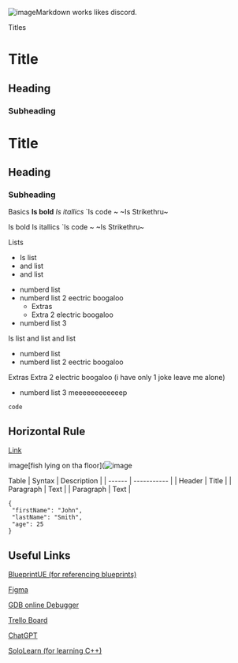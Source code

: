 ![image](https://github.com/user-attachments/assets/7dfd62bb-9054-471a-9e37-f7bae351e001)Markdown works likes discord.

 Titles
# Title
## Heading
### Subheading

# Title
## Heading
### Subheading

 Basics
**Is bold**
*Is itallics*
`Is code
~  ~Is Strikethru~


Is bold
Is itallics
`Is code
~  ~Is Strikethru~

 Lists
- Is list
- and list
- and list

+ numberd list
+ numberd list 2 eectric boogaloo
  * Extras
  * Extra 2 electric boogaloo
+ numberd list 3

Is list
and list
and list

+ numberd list
+ numberd list 2 eectric boogaloo
  
Extras
Extra 2 electric boogaloo (i have only 1 joke leave me alone)
+ numberd list 3 meeeeeeeeeeeep

`code`

Horizontal Rule
---

[Link](https://www.markdownguide.org/cheat-sheet/)

image[fish lying on tha floor](![image](https://github.com/user-attachments/assets/41b54872-191f-43e3-b682-acf670c23413)

 Table
| Syntax | Description |
| ------ | ----------- |
| Header | Title |
| Paragraph | Text |
| Paragraph | Text |

```
{
 "firstName": "John",
 "lastName": "Smith",
 "age": 25
}
```

## Useful Links 

[BlueprintUE (for referencing blueprints)](https://blueprintue.com/)

[Figma](https://www.figma.com/login)

[GDB online Debugger](https://www.onlinegdb.com)

[Trello Board](https://trello.com/b/r5WuwVuA/metroid-prime)

[ChatGPT](https://chatgpt.com/)

[SoloLearn (for learning C++)](https://www.sololearn.com/en/)